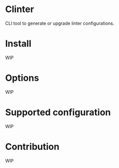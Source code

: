 Clinter
===

CLI tool to generate or upgrade linter configurations.

# Install

WIP

# Options

WIP

# Supported configuration

WIP

# Contribution

WIP